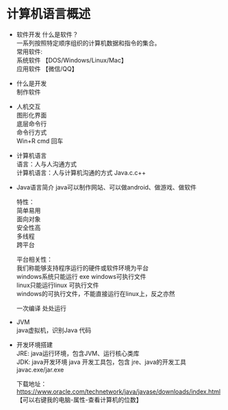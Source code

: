 # 计算机语言概述
 * 软件开发
  什么是软件？<br>
	一系列按照特定顺序组织的计算机数据和指令的集合。<br>
  常用软件:<br>
	系统软件 【DOS/Windows/Linux/Mac】<br>
	应用软件 【微信/QQ】

 * 什么是开发<br>
	制作软件

 * 人机交互<br>
	图形化界面<br>
		底层命令行<br>
	命令行方式<br>
		Win+R cmd 回车
 
 * 计算机语言<br>
	语言：人与人沟通方式<br>
	计算机语言：人与计算机沟通的方式 Java.c.c++ <br> 

 * Java语言简介
	java可以制作网站、可以做android、做游戏、做软件<br>

	特性：<br>
	简单易用<br>
	面向对象<br>
	安全性高<br>
	多线程<br>
	跨平台<br>

	平台相关性：<br>
	我们称能够支持程序运行的硬件或软件环境为平台<br>
	windows系统只能运行 exe windows可执行文件<br>
	linux只能运行linux 可执行文件<br>
	windows的可执行文件，不能直接运行在linux上，反之亦然<br>

	一次编译 处处运行<br>

 * JVM <br>
	java虚拟机，识别Java 代码<br>
	
 * 开发环境搭建<br>
	JRE: java运行环境，包含JVM、运行核心类库<br>
	JDK: java开发环境  java 开发工具包，包含 jre、java的开发工具  javac.exe/jar.exe<br>
	
	下载地址：https://www.oracle.com/technetwork/java/javase/downloads/index.html<br>
	【可以右键我的电脑-属性-查看计算机的位数】
	
	
	


	

